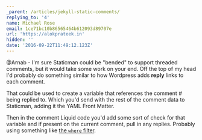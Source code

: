 ```yaml
---
_parent: /articles/jekyll-static-comments/
replying_to: '4'
name: Michael Rose
email: 1ce71bc10b86565464b612093d89707e
url: 'https://alokprateek.in'
hidden: ''
date: '2016-09-22T11:49:12.123Z'
---
```


@Arnab - I'm sure Staticman could be "bended" to support threaded comments, but
it would take some work on your end. Off the top of my head I'd probably do
something similar to how Wordpress adds **reply** links to each comment.

That could be used to create a variable that references the comment # being
replied to. Which you'd send with the rest of the comment data to Staticman,
adding it the YAML Front Matter.

Then in the comment Liquid code you'd add some sort of check for that variable
and if present on the current comment, pull in any replies. Probably using
something like
[the `where` filter](https://www.siteleaf.com/blog/advanced-liquid-where/).
